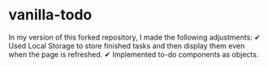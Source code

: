 # vanilla-todo
In my version of this forked repository, I made the following adjustments:
✔ Used Local Storage to store finished tasks and then display them even when the page is refreshed.
✔ Implemented to-do components as objects.
